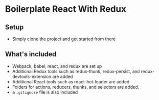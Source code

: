 # Boilerplate React With Redux

## Setup

- Simply clone the project and get started from there

## What's included

- Webpack, babel, react, and redux are set up
- Additional Redux tools such as redux-thunk, redux-persist, and redux-devtools-extension are added
- Additional React tools such as react-hot-loader are added.
- Folders for actions, reducers, thunks, and selectors are added.
- a `.gitignore` file is also included
